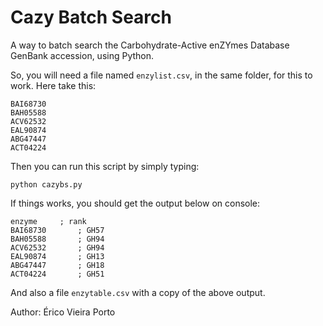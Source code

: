 # Cazy Batch Search
A way to batch search the Carbohydrate-Active enZYmes Database GenBank accession, using Python.

So, you will need a file named `enzylist.csv`, in the same folder, for this to work.
Here take this:

    BAI68730
    BAH05588
    ACV62532
    EAL90874
    ABG47447
    ACT04224

Then you can run this script by simply typing:

    python cazybs.py

If things works, you should get the output below on console:

    enzyme     ; rank
    BAI68730       ; GH57
    BAH05588       ; GH94
    ACV62532       ; GH94
    EAL90874       ; GH13
    ABG47447       ; GH18
    ACT04224       ; GH51

And also a file `enzytable.csv` with a copy of the above output.

Author: Érico Vieira Porto
